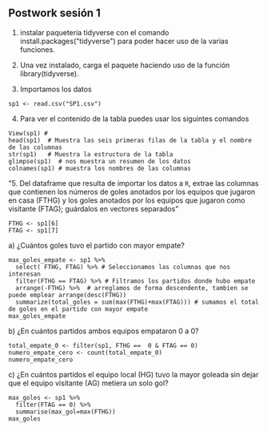 ## Postwork sesión 1
1. instalar paqueteria tidyverse con el comando install.packages("tidyverse") para poder hacer uso de la varias funciones.
2. Una vez instalado, carga el paquete haciendo uso de la función library(tidyverse). 

3. Importamos los datos
 ```
sp1 <- read.csv("SP1.csv")
```
4. Para ver el contenido de la tabla puedes usar los siguintes comandos 
```
View(sp1) #
head(sp1)  # Muestra las seis primeras filas de la tabla y el nombre de las columnas
str(sp1)   # Muestra la estructura de la tabla
glimpse(sp1)  # nos muestra un resumen de los datos
colnames(sp1) # muestra los nombres de las columnas
```
"5. Del dataframe que resulta de importar los datos a `R`, extrae las columnas que contienen los números de goles anotados 
por los equipos que jugaron en casa (FTHG) y los goles anotados por los equipos que jugaron como visitante (FTAG);
guárdalos en vectores separados"

```
FTHG <- sp1[6]
FTAG <- sp1[7]
```

a) ¿Cuántos goles tuvo el partido con mayor empate?
```
max_goles_empate <- sp1 %>%
  select( FTHG, FTAG) %>% # Seleccionamos las columnas que nos interesan 
  filter(FTHG == FTAG) %>% # Filtramos los partidos donde hubo empate
  arrange(-FTHG) %>%  # arreglamos de forma descendente, tambien se puede emplear arrange(desc(FTHG))
  summarize(total_goles = sum(max(FTHG)+max(FTAG))) # sumamos el total de goles en el partido con mayor empate
max_goles_empate 
```

 b) ¿En cuántos partidos ambos equipos empataron 0 a 0?
```
total_empate_0 <- filter(sp1, FTHG ==  0 & FTAG == 0)
numero_empate_cero <- count(total_empate_0)
numero_empate_cero
```

c) ¿En cuántos partidos el equipo local (HG) tuvo la mayor goleada sin dejar que el equipo visitante (AG) metiera un solo gol?
```
max_goles <- sp1 %>% 
  filter(FTAG == 0) %>% 
  summarise(max_gol=max(FTHG))
max_goles
```

